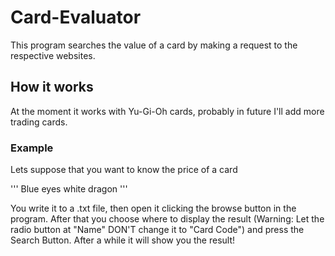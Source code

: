 # Card-Evaluator

This program searches the value of a card by making a request to the respective websites.

## How it works

At the moment it works with Yu-Gi-Oh cards, probably in future I'll add more trading cards.

### Example

Lets suppose that you want to know the price of a card

'''
Blue eyes white dragon
'''

You write it to a .txt file, then open it clicking the browse button in the program.
After that you choose where to display the result (Warning: Let the radio button at "Name" DON'T change it to "Card Code") and press the Search Button.
After a while it will show you the result!
